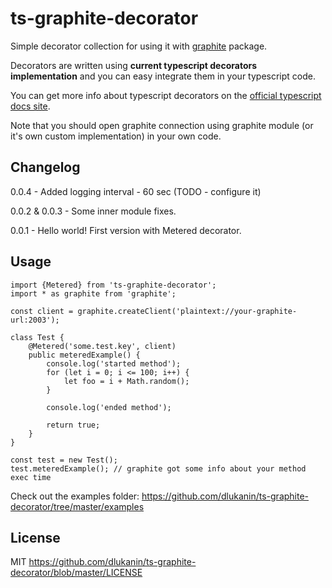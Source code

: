 # ts-graphite-decorator

Simple decorator collection for using it with [graphite](https://www.npmjs.com/package/graphite) package.

Decorators are written using **current typescript decorators implementation** and
you can easy integrate them in your typescript code.

You can get more info about typescript decorators on the [official typescript docs site](https://www.typescriptlang.org/docs/handbook/decorators.html).

Note that you should open graphite connection using graphite module (or it's own custom implementation) in your own code.

## Changelog

0.0.4 - Added logging interval - 60 sec (TODO - configure it)

0.0.2 & 0.0.3 - Some inner module fixes.

0.0.1 - Hello world! First version with Metered decorator.

## Usage

```
import {Metered} from 'ts-graphite-decorator';
import * as graphite from 'graphite';

const client = graphite.createClient('plaintext://your-graphite-url:2003');

class Test {
    @Metered('some.test.key', client)
    public meteredExample() {
        console.log('started method');
        for (let i = 0; i <= 100; i++) {
            let foo = i + Math.random();
        }

        console.log('ended method');

        return true;
    }
}

const test = new Test();
test.meteredExample(); // graphite got some info about your method exec time

```

Check out the examples folder: https://github.com/dlukanin/ts-graphite-decorator/tree/master/examples

## License

MIT https://github.com/dlukanin/ts-graphite-decorator/blob/master/LICENSE